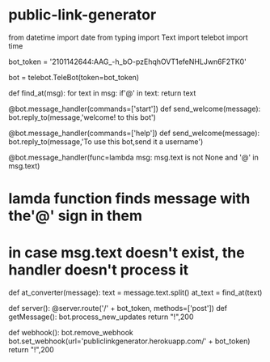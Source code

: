 # public-link-generator

from datetime import date
from typing import Text
import telebot
import time

bot_token = '2101142644:AAG_-h_bO-pzEhqhOVT1efeNHLJwn6F2TK0'

bot = telebot.TeleBot(token=bot_token)

def find_at(msg):
    for text in msg:
        if'@' in text:
            return text

@bot.message_handler(commands=['start'])
def send_welcome(message):
    bot.reply_to(message,'welcome! to this bot')

@bot.message_handler(commands=['help'])
def send_welcome(message):
    bot.reply_to(message,'To use this bot,send it a username')

@bot.message_handler(func=lambda msg: msg.text is not None and '@' in msg.text)
# lamda function finds message  with the'@' sign in them
# in case msg.text doesn't exist, the handler doesn't process it
def at_converter(message):
    text = message.text.split()
    at_text = find_at(text)

def server():
    @server.route('/' + bot_token, methods=['post'])
    def getMessage():
     bot.process_new_updates
    return "!",200

def webhook():
    bot.remove_webhook
    bot.set_webhook(url='publiclinkgenerator.herokuapp.com/' + bot_token)
    return "!",200
